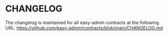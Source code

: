 CHANGELOG
=========

The changelog is maintained for all easy-admin contracts at the following URL:
https://github.com/easy-admin/contracts/blob/main/CHANGELOG.md
